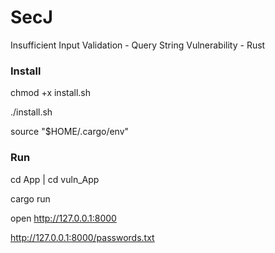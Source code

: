 # SecJ

Insufficient Input Validation - Query String Vulnerability - Rust

### Install

chmod +x install.sh

./install.sh

source "$HOME/.cargo/env"


### Run

cd App  |  cd vuln_App

cargo run 

open http://127.0.0.1:8000

http://127.0.0.1:8000/passwords.txt


